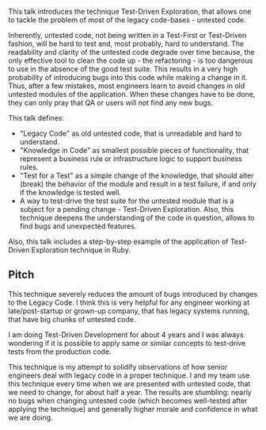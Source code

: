 This talk introduces the technique Test-Driven Exploration, that allows one to tackle the problem of most of the legacy code-bases - untested code.

Inherently, untested code, not being written in a Test-First or Test-Driven fashion, will be hard to test and, most probably, hard to understand. The readability and clarity of the untested code degrade over time because, the only effective tool to clean the code up - the refactoring - is too dangerous to use in the absence of the good test suite. This results in a very high probability of introducing bugs into this code while making a change in it. Thus, after a few mistakes, most engineers learn to avoid changes in old untested modules of the application. When these changes have to be done, they can only pray that QA or users will not find any new bugs.

This talk defines:

- "Legacy Code" as old untested code, that is unreadable and hard to understand.
- "Knowledge in Code" as smallest possible pieces of functionality, that represent a business rule or infrastructure logic to support business rules.
- "Test for a Test" as a simple change of the knowledge, that should alter (break) the behavior of the module and result in a test failure, if and only if the knowledge is tested well.
- A way to test-drive the test suite for the untested module that is a subject for a pending change - Test-Driven Exploration. Also, this technique deepens the understanding of the code in question, allows to find bugs and unexpected features.

Also, this talk includes a step-by-step example of the application of Test-Driven Exploration technique in Ruby.

## Pitch

This technique severely reduces the amount of bugs introduced by changes to the Legacy Code. I think this is very helpful for any engineer working at late/post-startup or grown-up company, that has legacy systems running, that have big chunks of untested code.

I am doing Test-Driven Development for about 4 years and I was always wondering if it is possible to apply same or similar concepts to test-drive tests from the production code.

This technique is my attempt to solidify observations of how senior engineers deal with legacy code in a proper technique. I and my team use this technique every time when we are presented with untested code, that we need to change, for about half a year. The results are stumbling: nearly no bugs when changing untested code (which becomes well-tested after applying the technique) and generally higher morale and confidence in what we are doing.
